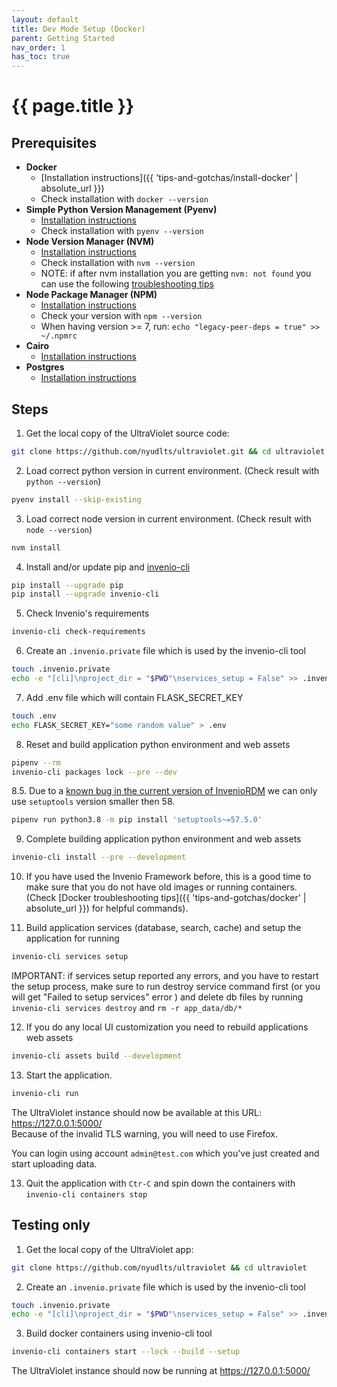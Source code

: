 ```yaml
---
layout: default
title: Dev Mode Setup (Docker)
parent: Getting Started
nav_order: 1
has_toc: true
---
```

# {{ page.title }}

## Prerequisites
- **Docker**
  + [Installation instructions]({{ 'tips-and-gotchas/install-docker' | absolute_url }})
  + Check installation with `docker --version`
- **Simple Python Version Management (Pyenv)**
  + [Installation instructions](https://github.com/pyenv/pyenv#installation)
  + Check installation with `pyenv --version`
- **Node Version Manager (NVM)**
  + [Installation instructions](https://github.com/nvm-sh/nvm#installing-and-updating)
  + Check installation with `nvm --version`
  + NOTE: if after nvm installation you are getting `nvm: not found` you can use the following [troubleshooting tips](https://github.com/nvm-sh/nvm#troubleshooting-on-linux)
- **Node Package Manager (NPM)**
  + [Installation instructions](https://docs.npmjs.com/downloading-and-installing-node-js-and-npm)
  + Check your version with `npm --version`
  + When having version >= 7, run: `echo "legacy-peer-deps = true" >> ~/.npmrc`
- **Cairo**
  + [Installation instructions](https://invenio-formatter.readthedocs.io/en/latest/installation.html)
- **Postgres**
  + [Installation instructions](http://postgresguide.com/setup/install.html)

## Steps

1. Get the local copy of the UltraViolet source code:
  ```sh
  git clone https://github.com/nyudlts/ultraviolet.git && cd ultraviolet
  ```

2. Load correct python version in current environment. (Check result with `python --version`)
  ```sh
  pyenv install --skip-existing
  ```

3. Load correct node version in current environment. (Check result with `node --version`)
  ```sh
  nvm install
  ```

4. Install and/or update pip and [invenio-cli](https://invenio-cli.readthedocs.io/en/latest/)
  ```sh
  pip install --upgrade pip
  pip install --upgrade invenio-cli
  ```

5. Check Invenio's requirements
  ```sh
  invenio-cli check-requirements
  ```

6. Create an `.invenio.private` file which is used by the invenio-cli tool
  ```sh
  touch .invenio.private
  echo -e "[cli]\nproject_dir = "$PWD"\nservices_setup = False" >> .invenio.private
  ```

7. Add .env file which will contain FLASK_SECRET_KEY
  ```sh
  touch .env
  echo FLASK_SECRET_KEY="some random value" > .env
  ```

8. Reset and build application python environment and web assets
  ```sh
  pipenv --rm
  invenio-cli packages lock --pre --dev
  ```
8.5. Due to a [known bug in the current version of InvenioRDM](https://github.com/inveniosoftware/invenio-files-rest/issues/264) we can only use `setuptools` version smaller then 58.
  ```sh
  pipenv run python3.8 -m pip install 'setuptools~=57.5.0'
  ```

9. Complete building application python environment and web assets
  ```sh
  invenio-cli install --pre --development
  ```

10. If you have used the Invenio Framework before, this is a good time to make sure that you do not have old images or running containers. (Check [Docker troubleshooting tips]({{ 'tips-and-gotchas/docker' | absolute_url }}) for helpful commands).



11. Build application services (database, search, cache) and setup the application for running
  ```sh
  invenio-cli services setup
  ```
  IMPORTANT: if services setup reported any errors, and you have to restart the setup process, make sure to run
  destroy service command first (or you will get "Failed to setup services" error ) and delete db files by running `invenio-cli services destroy` and `rm -r app_data/db/*`

12. If you do any local UI customization you need to rebuild applications web assets
  ```sh
  invenio-cli assets build --development
  ```

13. Start the application.
  ```sh
  invenio-cli run
  ```

  The UltraViolet instance should now be available at this URL: <https://127.0.0.1:5000/>  
  Because of the invalid TLS warning, you will need to use Firefox.

  You can login using account `admin@test.com` which you've just created and start uploading data.

13. Quit the application with `Ctr-C` and spin down the containers with `invenio-cli containers stop`

## Testing only

1. Get the local copy of the UltraViolet app:
  ```sh
  git clone https://github.com/nyudlts/ultraviolet && cd ultraviolet
  ```
2. Create an `.invenio.private` file which is used by the invenio-cli tool
  ```sh
  touch .invenio.private
  echo -e "[cli]\nproject_dir = "$PWD"\nservices_setup = False" >> .invenio.private
  ```

3. Build docker containers using invenio-cli tool
  ```sh
  invenio-cli containers start --lock --build --setup
  ```
  The UltraViolet instance should now be running at <https://127.0.0.1:5000/>
